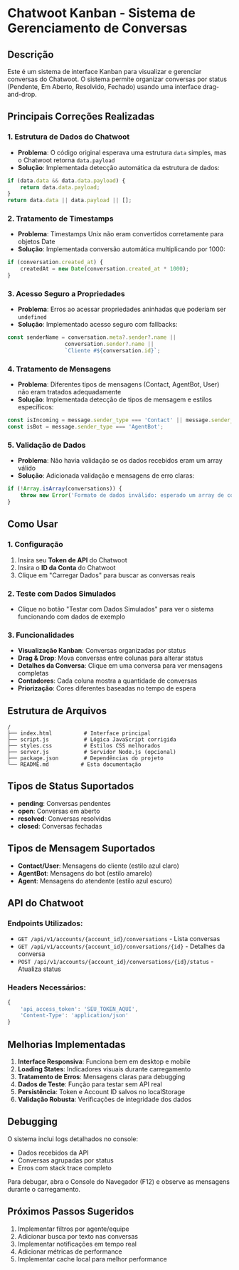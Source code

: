 # Chatwoot Kanban - Sistema de Gerenciamento de Conversas

## Descrição
Este é um sistema de interface Kanban para visualizar e gerenciar conversas do Chatwoot. O sistema permite organizar conversas por status (Pendente, Em Aberto, Resolvido, Fechado) usando uma interface drag-and-drop.

## Principais Correções Realizadas

### 1. Estrutura de Dados do Chatwoot
- **Problema**: O código original esperava uma estrutura `data` simples, mas o Chatwoot retorna `data.payload`
- **Solução**: Implementada detecção automática da estrutura de dados:
```javascript
if (data.data && data.data.payload) {
    return data.data.payload;
}
return data.data || data.payload || [];
```

### 2. Tratamento de Timestamps
- **Problema**: Timestamps Unix não eram convertidos corretamente para objetos Date
- **Solução**: Implementada conversão automática multiplicando por 1000:
```javascript
if (conversation.created_at) {
    createdAt = new Date(conversation.created_at * 1000);
}
```

### 3. Acesso Seguro a Propriedades
- **Problema**: Erros ao acessar propriedades aninhadas que poderiam ser `undefined`
- **Solução**: Implementado acesso seguro com fallbacks:
```javascript
const senderName = conversation.meta?.sender?.name || 
                  conversation.sender?.name || 
                  `Cliente #${conversation.id}`;
```

### 4. Tratamento de Mensagens
- **Problema**: Diferentes tipos de mensagens (Contact, AgentBot, User) não eram tratados adequadamente
- **Solução**: Implementada detecção de tipos de mensagem e estilos específicos:
```javascript
const isIncoming = message.sender_type === 'Contact' || message.sender_type === 'User';
const isBot = message.sender_type === 'AgentBot';
```

### 5. Validação de Dados
- **Problema**: Não havia validação se os dados recebidos eram um array válido
- **Solução**: Adicionada validação e mensagens de erro claras:
```javascript
if (!Array.isArray(conversations)) {
    throw new Error('Formato de dados inválido: esperado um array de conversas');
}
```

## Como Usar

### 1. Configuração
1. Insira seu **Token de API** do Chatwoot
2. Insira o **ID da Conta** do Chatwoot
3. Clique em "Carregar Dados" para buscar as conversas reais

### 2. Teste com Dados Simulados
- Clique no botão "Testar com Dados Simulados" para ver o sistema funcionando com dados de exemplo

### 3. Funcionalidades
- **Visualização Kanban**: Conversas organizadas por status
- **Drag & Drop**: Mova conversas entre colunas para alterar status
- **Detalhes da Conversa**: Clique em uma conversa para ver mensagens completas
- **Contadores**: Cada coluna mostra a quantidade de conversas
- **Priorização**: Cores diferentes baseadas no tempo de espera

## Estrutura de Arquivos

```
/
├── index.html          # Interface principal
├── script.js           # Lógica JavaScript corrigida
├── styles.css          # Estilos CSS melhorados
├── server.js           # Servidor Node.js (opcional)
├── package.json        # Dependências do projeto
└── README.md          # Esta documentação
```

## Tipos de Status Suportados

- **pending**: Conversas pendentes
- **open**: Conversas em aberto
- **resolved**: Conversas resolvidas
- **closed**: Conversas fechadas

## Tipos de Mensagem Suportados

- **Contact/User**: Mensagens do cliente (estilo azul claro)
- **AgentBot**: Mensagens do bot (estilo amarelo)
- **Agent**: Mensagens do atendente (estilo azul escuro)

## API do Chatwoot

### Endpoints Utilizados:
- `GET /api/v1/accounts/{account_id}/conversations` - Lista conversas
- `GET /api/v1/accounts/{account_id}/conversations/{id}` - Detalhes da conversa
- `POST /api/v1/accounts/{account_id}/conversations/{id}/status` - Atualiza status

### Headers Necessários:
```javascript
{
    'api_access_token': 'SEU_TOKEN_AQUI',
    'Content-Type': 'application/json'
}
```

## Melhorias Implementadas

1. **Interface Responsiva**: Funciona bem em desktop e mobile
2. **Loading States**: Indicadores visuais durante carregamento
3. **Tratamento de Erros**: Mensagens claras para debugging
4. **Dados de Teste**: Função para testar sem API real
5. **Persistência**: Token e Account ID salvos no localStorage
6. **Validação Robusta**: Verificações de integridade dos dados

## Debugging

O sistema inclui logs detalhados no console:
- Dados recebidos da API
- Conversas agrupadas por status
- Erros com stack trace completo

Para debugar, abra o Console do Navegador (F12) e observe as mensagens durante o carregamento.

## Próximos Passos Sugeridos

1. Implementar filtros por agente/equipe
2. Adicionar busca por texto nas conversas
3. Implementar notificações em tempo real
4. Adicionar métricas de performance
5. Implementar cache local para melhor performance